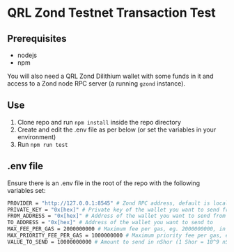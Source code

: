 # QRL Zond Testnet Transaction Test

## Prerequisites

- nodejs
- npm

You will also need a QRL Zond Dilithium wallet with some funds in it and access to a Zond node RPC server (a running `gzond` instance).

## Use

1. Clone repo and run `npm install` inside the repo directory
2. Create and edit the .env file as per below (or set the variables in your environment)
3. Run `npm run test`

## .env file

Ensure there is an .env file in the root of the repo with the following variables set:

```bash
PROVIDER = "http://127.0.0.1:8545" # Zond RPC address, default is localhost:8545
PRIVATE_KEY = "0x[hex]" # Private key of the wallet you want to send from, beginning with 0x
FROM_ADDRESS = "0x[hex]" # Address of the wallet you want to send from
TO_ADDRESS = "0x[hex]" # Address of the wallet you want to send to
MAX_FEE_PER_GAS = 2000000000 # Maximum fee per gas, eg. 2000000000, in nShor (1 Shor = 10^9 nShor)
MAX_PRIORITY_FEE_PER_GAS = 1000000000 # Maximum priority fee per gas, eg. 1000000000, nShor (1 Shor = 10^9 nShor)
VALUE_TO_SEND = 10000000000 # Amount to send in nShor (1 Shor = 10^9 nShor)
```
